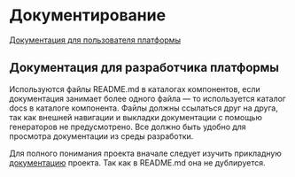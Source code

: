 # Документирование

[Документация для пользователя платформы](docs/public/README.md)

## Документация для разработчика платформы

Используются файлы README.md в каталогах компонентов, если документация занимает более одного файла — то используется
каталог docs в каталоге компонента. Файлы должны ссылаться друг на друга, так как внешней навигации и выкладки
документации с помощью генераторов не предусмотрено. Все должно быть удобно для просмотра документации из среды
разработки.

Для полного понимания проекта вначале следует изучить прикладную [документацию](https://docs.cheetah.games) проекта. Так
как в README.md она не дублируется. 

